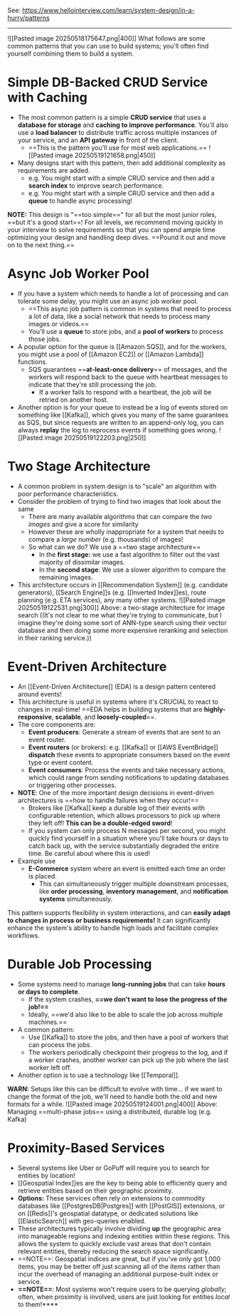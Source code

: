 See: https://www.hellointerview.com/learn/system-design/in-a-hurry/patterns

--------
![[Pasted image 20250518175647.png|400]]
What follows are some common patterns that you can use to build systems; you'll often find yourself combining them to build a system.

# Simple DB-Backed CRUD Service with Caching
- The most common pattern is a simple **CRUD service** that uses a **database for storage** and **caching to improve performance**. You'll also use a **load balancer** to distribute traffic across multiple instances of your service, and an **API gateway** in front of the client.
	- ==This is the pattern you'll use for most web applications.==
![[Pasted image 20250519121658.png|450]]
- Many designs start with this pattern, then add additional complexity as requirements are added.
	- e.g. You might start with a simple CRUD service and then add a **search index** to improve search performance.
	- e.g. You might start with a simple CRUD service and then add a **queue** to handle async processing!

**NOTE:** This design is "==too simple==" for all but the most junior roles, ==but it's a good start==! For all levels, we recommend moving quickly in your interview to solve requirements so that you can spend ample time optimizing your design and handling deep dives. ==Pound it out and move on to the next thing.==

# Async Job Worker Pool
- If you have a system which needs to handle a lot of processing and can tolerate some delay, you might use an async job worker pool. 
	- ==This async job pattern is common in systems that need to process a lot of data, like a social network that needs to process many images or videos.==
	- You'll use a **queue** to store jobs, and a **pool of workers** to process those jobs.
- A popular option for the queue is [[Amazon SQS]], and for the workers, you might use a pool of [[Amazon EC2]] or [[Amazon Lambda]] functions.
	- SQS guarantees ==**at-least-once delivery**== of messages, and the workers will respond back to the queue with heartbeat messages to indicate that they're still processing the job.
		- If a worker fails to respond with a heartbeat, the job will be retried on another host.
- Another option is for your queue to instead be a log of events stored on something like [[Kafka]], which gives you many of the same guarantees as SQS, but since requests are written to an append-only log, you can always **replay** the log to reprocess events if something goes wrong.
![[Pasted image 20250519122203.png|250]]



# Two Stage Architecture
- A common problem in system design is to "scale" an algorithm with poor performance characteristics.
- Consider the problem of trying to find two images that look about the same
	- There are many available algorithms that can compare the *two images* and give a score for similarity
	- However these are wholly inappropriate for a system that needs to compare a *large number* (e.g. thousands) of images!
	- So what can we do? We use a ==two stage architecture==
		- In the **first stage:** we use a fast algorithm to filter out the vast majority of dissimilar images.
		- In the **second stage**: We use a slower algorithm to compare the remaining images.
- This architecture occurs in [[Recommendation System]] (e.g. candidate generators), [[Search Engine]]s (e.g. [[Inverted Index]]es), route planning (e.g. ETA services), any many other systems.
![[Pasted image 20250519122531.png|300]]
Above: a two-stage architecture for image search ((It's not clear to me what they're trying to communicate, but I imagine they're doing some sort of ANN-type search using their vector database and then doing some more expensive reranking and selection in their ranking service.))

# Event-Driven Architecture
- An [[Event-Driven Architecture]] (EDA) is a design pattern centered around events!
- This architecture is useful in systems where it's CRUCIAL to react to changes in real-time! ==EDA helps in building systems that are **highly-responsive**, **scalable**, and **loosely-coupled**==.
- The core components are:
	- **Event producers**: Generate a stream of events that are sent to an event router.
	- **Event routers** (or brokers): e.g. [[Kafka]] or [[AWS EventBridge]] **dispatch** these events to appropriate consumers based on the event type or event content.
	- **Event consumers**: Process the events and take necessary actions, which could range from sending notifications to updating databases or triggering other processes.
- **NOTE**: One of the more important design decisions in event-driven architectures is ==how to handle failures when they occur!== 
	- Brokers like [[Kafka]] keep a durable log of their events with configurable retention, which allows processors to pick up where they left off! **This can be a double-edged sword**! 
	- If you system can only process N messages per second, you might quickly find yourself in a situation where you'll take hours or days to catch back up, with the service substantially degraded the entire time. Be careful about where this is used!
- Example use
	- **E-Commerce** system where an event is emitted each time an order is placed.
		- This can simultaneously trigger multiple downstream processes, like **order processing**, **inventory management**, and **notification systems** simultaneously.

This pattern supports flexibility in system interactions, and can **easily adapt to changes in process or business requirements!** It can significantly enhance the system's ability to handle high loads and facilitate complex workflows.

# Durable Job Processing
- Some systems need to manage **long-running jobs** that can take **hours or days to complete**.
	- If the system crashes, **==we don't want to lose the progress of the job!==** 
	- Ideally, ==we'd also like to be able to scale the job across multiple machines.==
- A common pattern:
	- Use [[Kafka]] to store the jobs, and then have a pool of workers that can process the jobs.
	- The workers periodically checkpoint their progress to the log, and if a worker crashes, another worker can pick up the job where the last worker left off.
- Another option is to use a technology like [[Temporal]].

**WARN:** Setups like this can be difficult to evolve with time... if we want to change the format of the job, we'll need to handle both the old and new formats for a while.
![[Pasted image 20250519124001.png|400]]
Above: Managing ==multi-phase jobs== using a distributed, durable log (e.g. Kafka)

# Proximity-Based Services
- Several systems like Uber or GoPuff will require you to search for entities by location!
- [[Geospatial Index]]es are the key to being able to efficiently query and retrieve entities based on their geographic proximity. 
- **Options:** These services often rely on extensions to commodity databases like [[PostgresDB|Postgres]] with [[PostGIS]] extensions, or on [[Redis]]'s geospatial datatype, or dedicated solutions like [[ElasticSearch]] with geo-queries enabled.
- These architectures typically involve dividing **up** the geographic area into manageable regions and indexing entities within these regions. This allows the system to quickly exclude vast areas that don't contain relevant entities, thereby reducing the search space significantly.
- ==NOTE==: Geospatial indices are great, but if you've only got 1,000 items, you may be better off just scanning all of the items rather than incur the overhead of managing an additional purpose-built index or service.
- **==NOTE==**: Most systems won't require users to be querying *globally*; often, when proximity is involved, users are just looking for entities *local* to them!****